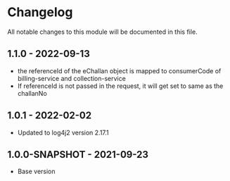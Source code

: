 # Changelog

All notable changes to this module will be documented in this file.

## 1.1.0 - 2022-09-13
- the referenceId of the eChallan object is mapped to consumerCode of billing-service and collection-service
- If referenceId is not passed in the request, it will get set to same as the challanNo

## 1.0.1 - 2022-02-02
- Updated to log4j2 version 2.17.1


## 1.0.0-SNAPSHOT - 2021-09-23

- Base version
